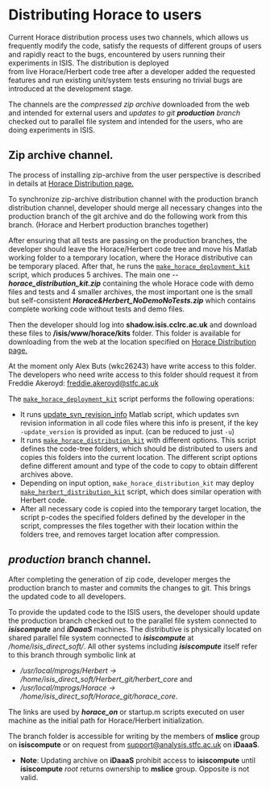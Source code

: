# Distributing Horace to users

Current Horace distribution process uses two channels, 
which allows us frequently modify the code,
satisfy the requests of different groups of users and rapidly react to the bugs, 
encountered by users running their experiments in ISIS. The distribution is deployed  
from live Horace/Herbert code tree after a developer added the requested features and 
run existing unit/system tests ensuring no trivial bugs are 
introduced at the development stage.

The channels are the *compressed zip archive* downloaded from the web and intended for external users
and *updates to git **production** branch* checked out to parallel file system and intended for the users,
who are doing experiments in ISIS.


## Zip archive channel.

The process of installing zip-archive from the user perspective is described in details at 
[Horace Distribution page.](http://horace.isis.rl.ac.uk/Download_and_setup)

To synchronize zip-archive distribution channel with the production branch distribution channel, 
developer should merge all necessary changes into the production branch of the git archive
and do the following work from this branch. (Horace and Herbert production branches together)

After ensuring that all tests are passing on the production branches, the developer should leave 
the Horace/Herbert code tree and move his Matlab working folder to a temporary location, 
where the Horace distributive can be temporary placed. After that, he runs the 
[`make_horace_deployment_kit`](https://github.com/pace-neutrons/Horace/blob/master/admin/make_horace_deployment_kit.m)
script, which produces 5 archives. The main one -- ***horace_distribution_kit.zip*** containing 
the whole Horace code with demo files and tests and 4 smaller archives, 
the most important one is the small but self-consistent ***Horace&Herbert_NoDemoNoTests.zip*** 
which contains complete working code without tests and demo files. 

Then the developer should log into **shadow.isis.cclrc.ac.uk** and download these files to 
**/isis/www/horace/kits** folder. This folder is available for downloading from the
web at the location specified on 
[Horace Distribution page.](http://horace.isis.rl.ac.uk/Download_and_setup)

At the moment only Alex Buts (wkc26243) have write access to this folder. The developers who
need write access to this folder should request it from 
Freddie Akeroyd: <freddie.akeroyd@stfc.ac.uk>

The [`make_horace_deployment_kit`](https://github.com/pace-neutrons/Horace/blob/master/admin/make_horace_deployment_kit.m)
script performs the following operations:

 - It runs [update_svn_revision_info](https://github.com/pace-neutrons/Herbert/blob/master/admin/update_svn_revision_info.m) 
   Matlab script, which updates svn revision information in all code files 
   where this info is present, if the key `-update_version` is provided as input. 
   (can be reduced to just `-u`)
 - It runs [`make_horace_distribution_kit`](https://github.com/pace-neutrons/Horace/blob/master/admin/make_horace_distribution_kit.m)
   with different options. This script
   defines the code-tree folders, which should be distributed to users and copies this 
   folders into the current location. The different script options define different amount and type
   of the code to copy to obtain different archives above.
 - Depending on input option, `make_horace_distribution_kit` may deploy 
   [`make_herbert_distribution_kit`](https://github.com/pace-neutrons/Herbert/blob/master/admin/make_herbert_distribution_kit.m)
   script, which does similar operation with Herbert code. 
 - After all necessary code is copied into the temporary target location, the script
   p-codes the specified folders defined by the developer in the script, compresses 
   the files together with their location within the folders tree, 
   and removes target location after compression. 

## *production* branch channel.

After completing the generation of zip code, developer merges the production branch to master and
commits the changes to git.  This brings the updated code to all developers. 

To provide the updated code to the ISIS users, the developer should update the production branch 
checked out to the parallel file system connected to ***isiscompute*** and ***iDaaaS*** machines.
The distributive is physically located on shared parallel file system connected to ***isiscompute***
at */home/isis_direct_soft/*. All other systems including ***isiscompute*** itself refer 
to this branch through symbolic link at

 - */usr/local/mprogs/Herbert -> /home/isis_direct_soft/Herbert_git/herbert_core* 
and
 - */usr/local/mprogs/Horace -> /home/isis_direct_soft/Horace_git/horace_core*. 
 
 The links are used by ***horace_on*** or startup.m scripts executed on user machine as the 
 initial path for Horace/Herbert initialization. 
 
 The branch folder is accessible for writing by the members of **mslice** group on **isiscompute**
 or on request from <support@analysis.stfc.ac.uk> on **iDaaaS**. 
 
 - **Note**: Updating archive on **iDaaaS** prohibit access to **isiscompute** until 
   **isiscompute** *root* returns ownership to **mslice** group. Opposite is not valid.

